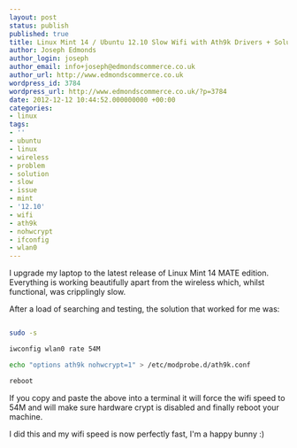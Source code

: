 ```yaml
---
layout: post
status: publish
published: true
title: Linux Mint 14 / Ubuntu 12.10 Slow Wifi with Ath9k Drivers + Solution
author: Joseph Edmonds
author_login: joseph
author_email: info+joseph@edmondscommerce.co.uk
author_url: http://www.edmondscommerce.co.uk
wordpress_id: 3784
wordpress_url: http://www.edmondscommerce.co.uk/?p=3784
date: 2012-12-12 10:44:52.000000000 +00:00
categories:
- linux
tags:
- ''
- ubuntu
- linux
- wireless
- problem
- solution
- slow
- issue
- mint
- '12.10'
- wifi
- ath9k
- nohwcrypt
- ifconfig
- wlan0
---
```

I upgrade my laptop to the latest release of Linux Mint 14 MATE edition. Everything is working beautifully apart from the wireless which, whilst functional, was cripplingly slow.

After a load of searching and testing, the solution that worked for me was:

```bash

sudo -s

iwconfig wlan0 rate 54M

echo "options ath9k nohwcrypt=1" > /etc/modprobe.d/ath9k.conf

reboot

```

If you copy and paste the above into a terminal it will force the wifi speed to 54M and will make sure hardware crypt is disabled and finally reboot your machine.

I did this and my wifi speed is now perfectly fast, I'm a happy bunny :)
